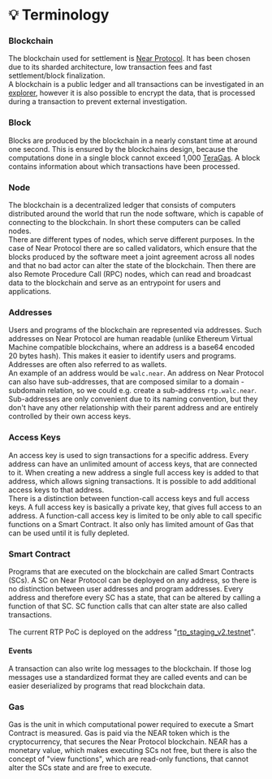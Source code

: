 # 💡 Terminology

### Blockchain

The blockchain used for settlement is [Near Protocol](https://near.org). It has been chosen due to its sharded architecture, low transaction fees and fast settlement/block finalization.\
A blockchain is a public ledger and all transactions can be investigated in an [explorer](https://explorer.near.org/), however it is also possible to encrypt the data, that is processed during a transaction to prevent external investigation.

### Block

Blocks are produced by the blockchain in a nearly constant time at around one second. This is ensured by the blockchains design, because the computations done in a single block cannot exceed 1,000 [TeraGas](terminology.md#gas). A block contains information about which transactions have been processed.

### Node

The blockchain is a decentralized ledger that consists of computers distributed around the world that run the node software, which is capable of connecting to the blockchain. In short these computers can be called nodes.\
There are different types of nodes, which serve different purposes. In the case of Near Protocol there are so called validators, which ensure that the blocks produced by the software meet a joint agreement across all nodes and that no bad actor can alter the state of the blockchain. Then there are also Remote Procedure Call (RPC) nodes, which can read and broadcast data to the blockchain and serve as an entrypoint for users and applications.

### Addresses

Users and programs of the blockchain are represented via addresses. Such addresses on Near Protocol are human readable (unlike Ethereum Virtual Machine compatible blockchains, where an address is a base64 encoded 20 bytes hash). This makes it easier to identify users and programs. Addresses are often also referred to as wallets.\
An example of an address would be `walc.near`. An address on Near Protocol can also have sub-addresses, that are composed similar to a domain - subdomain relation, so we could e.g. create a sub-address `rtp.walc.near`. Sub-addresses are only convenient due to its naming convention, but they don't have any other relationship with their parent address and are entirely controlled by their own access keys.

### Access Keys

An access key is used to sign transactions for a specific address. Every address can have an unlimited amount of access keys, that are connected to it. When creating a new address a single full access key is added to that address, which allows signing transactions. It is possible to add additional access keys to that address.\
There is a distinction between function-call access keys and full access keys. A full access key is basically a private key, that gives full access to an address. A function-call access key is limited to be only able to call specific functions on a Smart Contract. It also only has limited amount of Gas that can be used until it is fully depleted.

### Smart Contract

Programs that are executed on the blockchain are called Smart Contracts (SCs). A SC on Near Protocol can be deployed on any address, so there is no distinction between user addresses and program addresses. Every address and therefore every SC has a state, that can be altered by calling a function of that SC. SC function calls that can alter state are also called transactions.\
\
The current RTP PoC is deployed on the address "[rtp\_staging\_v2.testnet](https://testnet.nearblocks.io/address/rtp\_staging\_v2.testnet)".

#### Events

A transaction can also write log messages to the blockchain. If those log messages use a standardized format they are called events and can be easier deserialized by programs that read blockchain data.

### Gas

Gas is the unit in which computational power required to execute a Smart Contract is measured. Gas is paid via the NEAR token which is the cryptocurrency, that secures the Near Protocol blockchain. NEAR has a monetary value, which makes executing SCs not free, but there is also the concept of "view functions", which are read-only functions, that cannot alter the SCs state and are free to execute.

